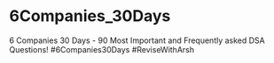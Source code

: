 # 6Companies_30Days
6 Companies 30 Days - 90 Most Important and Frequently asked DSA Questions! #6Companies30Days #ReviseWithArsh 
